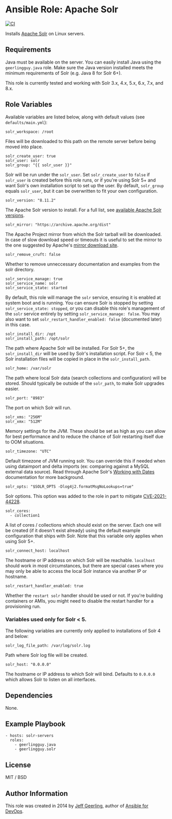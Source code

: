 # Ansible Role: Apache Solr

[![CI](https://github.com/geerlingguy/ansible-role-solr/workflows/CI/badge.svg?event=push)](https://github.com/geerlingguy/ansible-role-solr/actions?query=workflow%3ACI)

Installs [Apache Solr](http://lucene.apache.org/solr/) on Linux servers.

## Requirements

Java must be available on the server. You can easily install Java using the `geerlingguy.java` role. Make sure the Java version installed meets the minimum requirements of Solr (e.g. Java 8 for Solr 6+).

This role is currently tested and working with Solr 3.x, 4.x, 5.x, 6.x, 7.x, and 8.x.

## Role Variables

Available variables are listed below, along with default values (see `defaults/main.yml`):

    solr_workspace: /root

Files will be downloaded to this path on the remote server before being moved into place.

    solr_create_user: true
    solr_user: solr
    solr_group: "{{ solr_user }}"

Solr will be run under the `solr_user`. Set `solr_create_user` to `false` if `solr_user` is created before this role runs, or if you're using Solr 5+ and want Solr's own installation script to set up the user. By default, `solr_group` equals `solr_user`, but it can be overwritten to fit your own configuration.

    solr_version: "8.11.2"

The Apache Solr version to install. For a full list, see [available Apache Solr versions](http://archive.apache.org/dist/lucene/solr/).

    solr_mirror: "https://archive.apache.org/dist"

The Apache Project mirror from which the Solr tarball will be downloaded. In case of slow download speed or timeouts it is useful to set the mirror to the one suggested by Apache's [mirror download site](https://www.apache.org/dyn/closer.cgi/lucene/solr/).

    solr_remove_cruft: false

Whether to remove unneccessary documentation and examples from the solr directory.

    solr_service_manage: true
    solr_service_name: solr
    solr_service_state: started

By default, this role will manage the `solr` service, ensuring it is enabled at system boot and is running. You can ensure Solr is stopped by setting `solr_service_state: stopped`, or you can disable this role's management of the `solr` service entirely by setting `solr_service_manage: false`. You may also want to set `solr_restart_handler_enabled: false` (documented later) in this case.

    solr_install_dir: /opt
    solr_install_path: /opt/solr

The path where Apache Solr will be installed. For Solr 5+, the `solr_install_dir` will be used by Solr's installation script. For Solr < 5, the Solr installation files will be copied in place in the `solr_install_path`.

    solr_home: /var/solr

The path where local Solr data (search collections and configuration) will be stored. Should typically be outside of the `solr_path`, to make Solr upgrades easier.

    solr_port: "8983"

The port on which Solr will run.

    solr_xms: "256M"
    solr_xmx: "512M"

Memory settings for the JVM. These should be set as high as you can allow for best performance and to reduce the chance of Solr restarting itself due to OOM situations.

    solr_timezone: "UTC"

Default timezone of JVM running solr. You can override this if needed when using dataimport and delta imports (ex: comparing against a MySQL external data source). Read through Apache Solr's [Working with Dates](https://cwiki.apache.org/confluence/display/solr/Working+with+Dates) documentation for more background.

    solr_opts: "$SOLR_OPTS -Dlog4j2.formatMsgNoLookups=true"

Solr options. This option was added to the role in part to mitigate [CVE-2021-44228](https://solr.apache.org/security.html#apache-solr-affected-by-apache-log4j-cve-2021-44228).

    solr_cores:
      - collection1

A list of cores / collections which should exist on the server. Each one will be created (if it doesn't exist already) using the default example configuration that ships with Solr. Note that this variable only applies when using Solr 5+.

    solr_connect_host: localhost

The hostname or IP address on which Solr will be reachable. `localhost` should work in most circumstances, but there are special cases where you may only be able to access the local Solr instance via another IP or hostname.

    solr_restart_handler_enabled: true

Whether the `restart solr` handler should be used or not. If you're building containers or AMIs, you might need to disable the restart handler for a provisioning run.

### Variables used only for Solr < 5.

The following variables are currently only applied to installations of Solr 4 and below:

    solr_log_file_path: /var/log/solr.log

Path where Solr log file will be created.

    solr_host: "0.0.0.0"

The hostname or IP address to which Solr will bind. Defaults to `0.0.0.0` which allows Solr to listen on all interfaces.

## Dependencies

None.

## Example Playbook

    - hosts: solr-servers
      roles:
        - geerlingguy.java
        - geerlingguy.solr

## License

MIT / BSD

## Author Information

This role was created in 2014 by [Jeff Geerling](https://www.jeffgeerling.com/), author of [Ansible for DevOps](https://www.ansiblefordevops.com/).